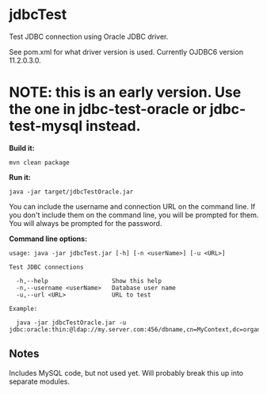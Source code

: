 # jdbcTest
Test JDBC connection using Oracle JDBC driver.

See pom.xml for what driver version is used. Currently OJDBC6 version 11.2.0.3.0.

# NOTE: this is an early version. Use the one in jdbc-test-oracle or jdbc-test-mysql instead.

**Build it:** 

```shell
mvn clean package
```

**Run it:**

```shell
java -jar target/jdbcTestOracle.jar
```

You can include the username and connection URL on the command line. If you don't include them on the command line, you will be prompted for them. You will always be prompted for the password. 

**Command line options:**

```
usage: java -jar jdbcTest.jar [-h] [-n <userName>] [-u <URL>]

Test JDBC connections

  -h,--help                  Show this help
  -n,--username <userName>   Database user name
  -u,--url <URL>             URL to test

Example:

  java -jar jdbcTestOracle.jar -u jdbc:oracle:thin:@ldap://my.server.com:456/dbname,cn=MyContext,dc=organization,dc=domain
```

## Notes
Includes MySQL code, but not used yet.  Will probably break this up into separate modules.
